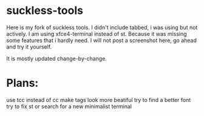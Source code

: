 # suckless-tools

Here is my fork of suckless tools.
I didn't include tabbed, i was using but not actively.
I am using xfce4-terminal instead of st. Because it was missing some features that i hardly need.
I will not post a screenshot here, go ahead and try it yourself.

It is mostly updated change-by-change.

# Plans:
use tcc instead of cc
make tags look more beatiful
try to find a better font
try to fix st or search for a new minimalist terminal
